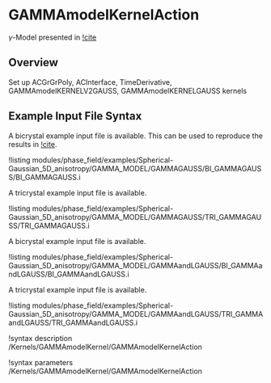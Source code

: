 # GAMMAmodelKernelAction

$\gamma$-Model presented in [!cite](YEO2024127508)

## Overview

Set up ACGrGrPoly, ACInterface, TimeDerivative, GAMMAmodelKERNELV2GAUSS, GAMMAmodelKERNELGAUSS kernels

## Example Input File Syntax

A bicrystal example input file is available. This can be used to reproduce the results in [!cite](YEO2024127508).

!listing modules/phase_field/examples/Spherical-Gaussian_5D_anisotropy/GAMMA_MODEL/GAMMAGAUSS/BI_GAMMAGAUSS/BI_GAMMAGAUSS.i

A tricrystal example input file is available.

!listing modules/phase_field/examples/Spherical-Gaussian_5D_anisotropy/GAMMA_MODEL/GAMMAGAUSS/TRI_GAMMAGAUSS/TRI_GAMMAGAUSS.i

A bicrystal example input file is available.

!listing modules/phase_field/examples/Spherical-Gaussian_5D_anisotropy/GAMMA_MODEL/GAMMAandLGAUSS/BI_GAMMAandLGAUSS/BI_GAMMAandLGAUSS.i

A tricrystal example input file is available.

!listing modules/phase_field/examples/Spherical-Gaussian_5D_anisotropy/GAMMA_MODEL/GAMMAandLGAUSS/TRI_GAMMAandLGAUSS/TRI_GAMMAandLGAUSS.i


!syntax description /Kernels/GAMMAmodelKernel/GAMMAmodelKernelAction

!syntax parameters /Kernels/GAMMAmodelKernel/GAMMAmodelKernelAction
